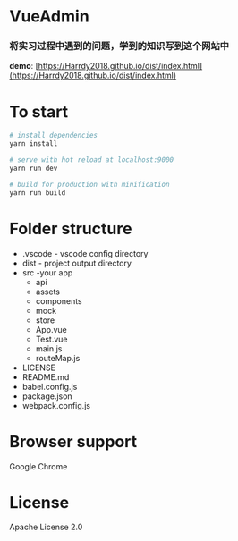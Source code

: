 # VueAdmin
### 将实习过程中遇到的问题，学到的知识写到这个网站中
**demo**: [https://Harrdy2018.github.io/dist/index.html](https://Harrdy2018.github.io/dist/index.html)

# To start

``` bash
# install dependencies
yarn install

# serve with hot reload at localhost:9000
yarn run dev

# build for production with minification
yarn run build

```

# Folder structure
* .vscode - vscode config directory
* dist - project output directory
* src -your app
    * api
    * assets
    * components
    * mock
    * store
    * App.vue
    * Test.vue
    * main.js
    * routeMap.js
* LICENSE
* README.md
* babel.config.js
* package.json
* webpack.config.js

# Browser support

Google Chrome

# License
Apache License 2.0